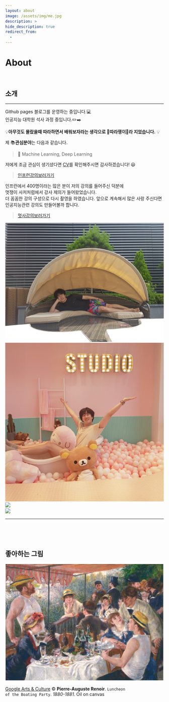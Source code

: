 ```yaml
---
layout: about
image: /assets/img/me.jpg
description: >
hide_description: true
redirect_from:
  -
---
```


# About

<!--author-->

<br>

## 소개
---
Github pages 블로그를 운영하는 중입니다.💻  
인공지능 대학원 석사 과정 중입니다.✏️✒️


 💡__아무것도 몰랐을때 따라하면서 배워보자라는 생각으로 🍭따라쟁이🍭라 지었습니다.__ 💡

제 📚**관심분야**는 다음과 같습니다.

> 📝 Machine Learning, Deep Learning

저에게 조금 관심이 생기셨다면 [CV](/public/CV.pdf)를 확인해주시면 감사하겠습니다! 😃

> [인프런강의보러가기](https://www.inflearn.com/course/%EA%B9%83%ED%97%88%EB%B8%8C-%EB%B8%94%EB%A1%9C%EA%B7%B8-%ED%8F%AC%ED%8A%B8%ED%8F%B4%EB%A6%AC%EC%98%A4)

인프런에서 400명이라는 많은 분이 저의 강의를 들어주신 덕분에  
멋쟁이 사저처럼에서 강사 제의가 들어왔었습니다.   
더 꼼꼼한 강의 구성으로  다시 촬영을 하였습니다.
앞으로 계속해서 많은 사랑 주신다면 인공지능관련 강의도 만들어볼까 합니다.  

> [멋사강의보러가기](https://projectlion.io/courses/technology/gitblog)


<div class="me">
    <div><img src= "/assets/img/me/me0.jpg"></div>
    <div><img src= "/assets/img/me/me1.jpg"></div>
    <div><img src= "/assets/img/me/me3.jpg"></div>
    <div><img src= "/assets/img/me/profile2.jpg"></div>
</div>

  <script>
    $(document).ready(function(){
      $('.me').slick();
    });
  </script>


---


<br>
<br>
<br>

## 좋아하는 그림

![Luncheon_of_Boating_Party](/assets/img/Luncheon_of_Boating_Party.JPG)

[Google Arts & Culture](https://artsandculture.google.com/asset/luncheon-of-the-boating-party-pierre-auguste-renoir/mgHsTKDNJVzPAg) ©  <b> Pierre-Auguste Renoir</b>. <code>Luncheon of the Boating Party</code>.  _1880-1881_. Oil on canvas
